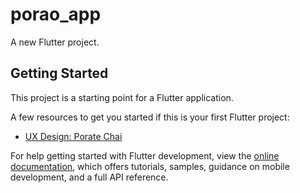 # porao_app

A new Flutter project.

## Getting Started

This project is a starting point for a Flutter application.

A few resources to get you started if this is your first Flutter project:

- [UX Design: Porate Chai](https://www.figma.com/file/THarlhdvNCadslJOtfKnOZ/Untitled?type=whiteboard&node-id=1-381&t=PjAHJXAczQKqmSbJ-0)

For help getting started with Flutter development, view the
[online documentation](https://docs.flutter.dev/), which offers tutorials,
samples, guidance on mobile development, and a full API reference.
